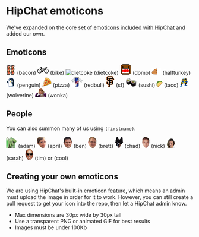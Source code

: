 # HipChat emoticons

We've expanded on the core set of [emoticons included with HipChat](http://hipchat-emoticons.nyh.name) and added our own.


## Emoticons

![bacon](src/bacon.png) (bacon)
![bike](src/bike.png) (bike)
![dietcoke](src/dietcoke) (dietcoke)
![domo](src/domo.gif) (domo)
![halfturkey](src/1_2_turkey.png) (halfturkey)
![penguin](src/penguin.gif) (penguin)
![pizza](src/pizza.png) (pizza)
![redbull](src/redbull.png) (redbull)
![sf](src/sf.png) (sf)
![sushi](src/sushi.png) (sushi)
![taco](src/taco.png) (taco)
![wolverine](src/wolverine.gif) (wolverine)
![wonka](src/wonka.png) (wonka)


## People

You can also summon many of us using `(firstname)`.

![adam](src/adam.png) (adam)
![april](src/april.png) (april)
![ben](src/ben.png) (ben)
![brett](src/brett.png) (brett)
![chad](src/chad.png) (chad)
![nick](src/nick.png) (nick)
![sarah](src/sarah.png) (sarah)
![tim](src/tim.png) (tim) or (cool)

## Creating your own emoticons

We are using HipChat's built-in emoticon feature, which means an admin must upload the image in order for it to work. However, you can still create a pull request to get your icon into the repo, then let a HipChat admin know.

* Max dimensions are 30px wide by 30px tall
* Use a transparent PNG or animated GIF for best results
* Images must be under 100Kb

